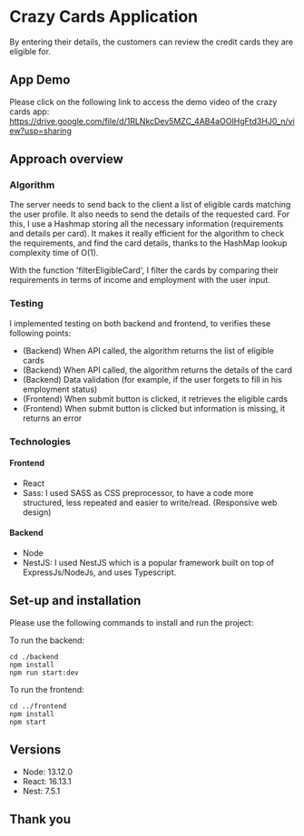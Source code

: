 # Crazy Cards Application

By entering their details, the customers can review the credit cards they are eligible for. 

## App Demo

Please click on the following link to access the demo video of the crazy cards app: 
https://drive.google.com/file/d/1RLNkcDev5MZC_4AB4aOOIHgFtd3HJ0_n/view?usp=sharing

## Approach overview

### Algorithm

The server needs to send back to the client a list of eligible cards matching the user profile. It also needs to send the details of the requested card. For this, I use a Hashmap storing all the necessary information (requirements and details per card). It makes it really efficient for the algorithm to check the requirements, and find the card details, thanks to the HashMap lookup complexity time of O(1).

With the function 'filterEligibleCard', I filter the cards by comparing their requirements in terms of income and employment with the user input. 

### Testing

I implemented testing on both backend and frontend, to verifies these following points: 

- (Backend) When API called, the algorithm returns the list of eligible cards
- (Backend) When API called, the algorithm returns the details of the card
- (Backend) Data validation (for example, if the user forgets to fill in his employment status)
- (Frontend) When submit button is clicked, it retrieves the eligible cards
- (Frontend) When submit button is clicked but information is missing, it returns an error

### Technologies 

#### Frontend

- React
- Sass: I used SASS as CSS preprocessor, to have a code more structured, less repeated and easier to write/read.
(Responsive web design)

#### Backend

- Node
- NestJS: I used NestJS which is a popular framework built on top of ExpressJs/NodeJs, and uses Typescript. 

## Set-up and installation

Please use the following commands to install and run the project:

To run the backend:

```
cd ./backend
npm install
npm run start:dev
```

To run the frontend:

```
cd ../frontend
npm install
npm start
```

## Versions

- Node: 13.12.0
- React: 16.13.1
- Nest: 7.5.1

## Thank you